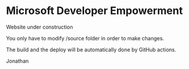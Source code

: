 # Microsoft Developer Empowerment

Website under construction

You only have to modify /source folder in order to make changes.

The build and the deploy will be automatically done by GitHub actions. 

Jonathan 